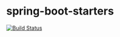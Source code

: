 # spring-boot-starters

[![Build Status](https://travis-ci.org/devefx/spring-boot-starters.svg?branch=master)](https://travis-ci.org/devefx/spring-boot-starters)
